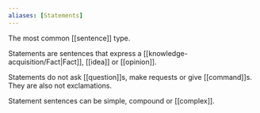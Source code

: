 ```yaml
---
aliases: [Statements]
---
```


The most common [[sentence]] type.

Statements are sentences that express a [[knowledge-acquisition/Fact|Fact]], [[idea]] or [[opinion]].

Statements do not ask [[question]]s, make requests or give [[command]]s. They are also not exclamations.

Statement sentences can be simple, compound or [[complex]].
